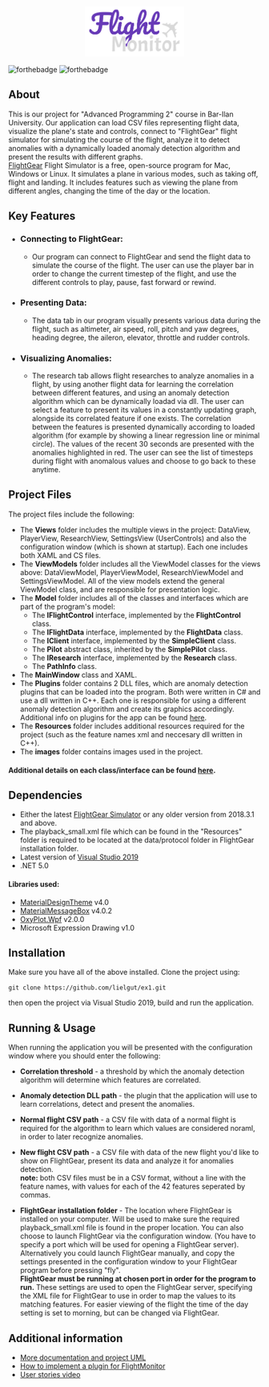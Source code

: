 <p align="center">
<img src="images/FlightMonitor.png" alt="Logo" height="100">
</p>

![forthebadge](https://img.shields.io/badge/Made%20with-C%23-brightgreen)
![forthebadge](https://img.shields.io/badge/Made%20with-C%2B%2B-blue)

## About

This is our project for "Advanced Programming 2" course in Bar-Ilan University. Our application can load CSV files representing flight data, visualize the plane's state and controls, connect to "FlightGear" flight simulator for simulating the course of the flight, analyze it to detect anomalies with a dynamically loaded anomaly detection algorithm and present the results with different graphs.<br>
[FlightGear](https://www.flightgear.org/) Flight Simulator is a free, open-source program for Mac, Windows or Linux. It simulates a plane in various modes, such as taking off, flight and landing. It includes features such as viewing the plane from different angles, changing the time of the day or the location.

## Key Features
- ### Connecting to FlightGear:
  - Our program can connect to FlightGear and send the flight data to simulate the course of the flight. The user can use the player bar in order to change the current timestep of the flight, and use the different controls to play, pause, fast forward or rewind.
- ### Presenting Data:
  - The data tab in our program visually presents various data during the flight, such as altimeter, air speed, roll, pitch and yaw degrees, heading degree, the aileron, elevator, throttle and rudder controls.
- ### Visualizing Anomalies:
  - The research tab allows flight researches to analyze anomalies in a flight, by using another flight data for learning the correlation between different features, and using an anomaly detection algorithm which can be dynamically loadad via dll. The user can select a feature to present its values in a constantly updating graph, alongside its correlated feature if one exists. The correlation between the features is presented dynamically according to loaded algorithm (for example by showing a linear regression line or minimal circle). The values of the recent 30 seconds are presented with the anomalies highlighted in red. The user can see the list of timesteps during flight with anomalous values and choose to go back to these anytime.

## Project Files
The project files include the following:
- The <b>Views</b> folder includes the multiple views in the project: DataView, PlayerView, ResearchView, SettingsView (UserControls) and also the configuration window (which is shown at startup). Each one includes both XAML and CS files.
- The <b>ViewModels</b> folder includes all the ViewModel classes for the views above: DataViewModel, PlayerViewModel, ResearchViewModel and SettingsViewModel. All of the view models extend the general ViewModel class, and are responsible for presentation logic.
- The <b>Model</b> folder includes all of the classes and interfaces which are part of the program's model:
  - The <b>IFlightControl</b> interface, implemented by the <b>FlightControl</b> class.
  - The <b>IFlightData</b> interface, implemented by the <b>FlightData</b> class.
  - The <b>IClient</b> interface, implemented by the <b>SimpleClient</b> class.
  - The <b>Pilot</b> abstract class, inherited by the <b>SimplePilot</b> class.
  - The <b>IResearch</b> interface, implemented by the <b>Research</b> class.
  - The <b>PathInfo</b> class.
- The <b>MainWindow</b> class and XAML.
- The <b>Plugins</b> folder contains 2 DLL files, which are anomaly detection plugins that can be loaded into the program. Both were written in C# and use a dll written in C++. Each one is responsible for using a different anomaly detection algorithm and create its graphics accordingly. Additional info on plugins for the app can be found [here](docs/plugin.md).
- The <b>Resources</b> folder includes additional resources required for the project (such as the feature names xml and neccesary dll written in C++).
- The <b>images</b> folder contains images used in the project.
#### Additional details on each class/interface can be found [here](docs/classesInfo.md).

## Dependencies
- Either the latest [FlightGear Simulator](https://www.flightgear.org/download/) or any older version from 2018.3.1 and above.
- The playback_small.xml file which can be found in the "Resources" folder is required to be located at the data/protocol folder in FlightGear installation folder.
- Latest version of [Visual Studio 2019](https://visualstudio.microsoft.com/vs/)
- .NET 5.0

#### Libraries used:
- [MaterialDesignTheme](https://github.com/MaterialDesignInXAML/MaterialDesignInXamlToolkit) v4.0
- [MaterialMessageBox](https://github.com/denpalrius/Material-Message-Box) v4.0.2
- [OxyPlot.Wpf](https://oxyplot.github.io/) v2.0.0
- Microsoft Expression Drawing v1.0

## Installation

Make sure you have all of the above installed.
Clone the project using:
```
git clone https://github.com/lielgut/ex1.git
```
then open the project via Visual Studio 2019, build and run the application.<br>

## Running & Usage
When running the application you will be presented with the configuration window where you should enter the following:
- <b>Correlation threshold</b> - a threshold by which the anomaly detection algorithm will determine which features are correlated.
- <b>Anomaly detection DLL path</b> - the plugin that the application will use to learn correlations, detect and present the anomalies.
- <b>Normal flight CSV path</b> - a CSV file with data of a normal flight is required for the algorithm to learn which values are considered noraml, in order to later recognize anomalies.
- <b>New flight CSV path</b> - a CSV file with data of the new flight you'd like to show on FlightGear, present its data and analyze it for anomalies detection.</br>
<b>note:</b> both CSV files must be in a CSV format, without a line with the feature names, with values for each of the 42 features seperated by commas.

- <b>FlightGear installation folder</b> - The location where FlightGear is installed on your computer. Will be used to make sure the required playback_small.xml file is found in the proper location. You can also choose to launch FlightGear via the configuration window. (You have to specify a port which will be used for opening a FlightGear server). Alternatively you could launch FlightGear manually, and copy the settings presented in the configuration window to your FlightGear program before pressing "fly".<br>
<b>FlightGear must be running at chosen port in order for the program to run.</b> These settings are used to open the FlightGear server, specifying the XML file for FlightGear to use 
in order to map the values to its matching features. For easier viewing of the flight the time of the day setting is set to morning, but can be changed via FlightGear.

## Additional information
- [More documentation and project UML](docs/classesInfo.md)
- [How to implement a plugin for FlightMonitor](docs/plugin.md)
- [User stories video](link)
